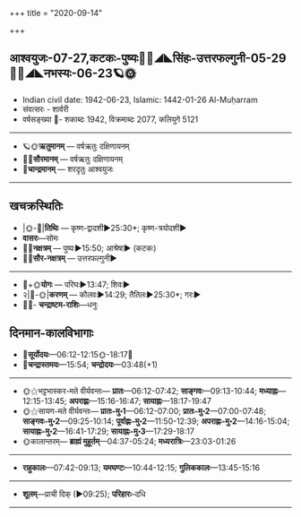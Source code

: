 +++
title = "2020-09-14"

+++
## आश्वयुजः-07-27,कटकः-पुष्यः🌛🌌◢◣सिंहः-उत्तरफल्गुनी-05-29🌌🌞◢◣नभस्यः-06-23🪐🌞
- Indian civil date: 1942-06-23, Islamic: 1442-01-26 Al-Muḥarram
- संवत्सरः - शार्वरी
- वर्षसङ्ख्या 🌛- शकाब्दः 1942, विक्रमाब्दः 2077, कलियुगे 5121
___________________
- 🪐🌞**ऋतुमानम्** — वर्षऋतुः दक्षिणायनम्
- 🌌🌞**सौरमानम्** — वर्षऋतुः दक्षिणायनम्
- 🌛**चान्द्रमानम्** — शरदृतुः आश्वयुजः
___________________


## खचक्रस्थितिः
- |🌞-🌛|**तिथिः** — कृष्ण-द्वादशी►25:30*; कृष्ण-त्रयोदशी►  
- **वासरः**—सोमः  
- 🌌🌛**नक्षत्रम्** — पुष्यः►15:50; आश्रेषा► (कटकः)  
- 🌌🌞**सौर-नक्षत्रम्** — उत्तरफल्गुनी►  
___________________
- 🌛+🌞**योगः** — परिघः►13:47; शिवः►  
- २|🌛-🌞|**करणम्** — कौलवः►14:29; तैतिलः►25:30*; गरः►  
- 🌌🌛- **चन्द्राष्टम-राशिः**—धनुः  


## दिनमान-कालविभागाः
- 🌅**सूर्योदयः**—06:12-12:15🌞️-18:17🌇  
- 🌛**चन्द्रास्तमयः**—15:54; **चन्द्रोदयः**—03:48(+1)  
___________________
- 🌞⚝भट्टभास्कर-मते वीर्यवन्तः— **प्रातः**—06:12-07:42; **साङ्गवः**—09:13-10:44; **मध्याह्नः**—12:15-13:45; **अपराह्णः**—15:16-16:47; **सायाह्नः**—18:17-19:47  
- 🌞⚝सायण-मते वीर्यवन्तः— **प्रातः-मु॰1**—06:12-07:00; **प्रातः-मु॰2**—07:00-07:48; **साङ्गवः-मु॰2**—09:25-10:14; **पूर्वाह्णः-मु॰2**—11:50-12:39; **अपराह्णः-मु॰2**—14:16-15:04; **सायाह्नः-मु॰2**—16:41-17:29; **सायाह्नः-मु॰3**—17:29-18:17  
- 🌞कालान्तरम्— **ब्राह्मं मुहूर्तम्**—04:37-05:24; **मध्यरात्रिः**—23:03-01:26  
___________________
- **राहुकालः**—07:42-09:13; **यमघण्टः**—10:44-12:15; **गुलिककालः**—13:45-15:16  
___________________
- **शूलम्**—प्राची दिक् (►09:25); **परिहारः**–दधि  
___________________
